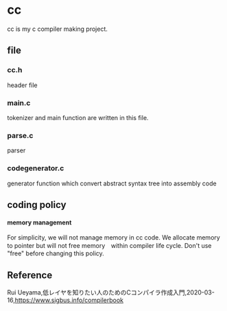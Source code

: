 # cc
cc is my c compiler making project.


## file


### cc.h
header file

### main.c 

tokenizer and main function are written in this file.

### parse.c
parser 

### codegenerator.c
generator function which convert abstract syntax tree into assembly code 



## coding policy

#### memory management 
For simplicity, we will not manage memory in cc code.
We allocate memory to pointer but will not free memory　within  compiler life cycle.
Don't use "free" before changing this policy.


## Reference  
Rui Ueyama,低レイヤを知りたい人のためのCコンパイラ作成入門,2020-03-16,https://www.sigbus.info/compilerbook
